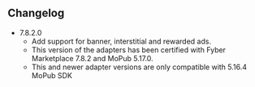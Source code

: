 ## Changelog
  * 7.8.2.0
    * Add support for banner, interstitial and rewarded ads.
    * This version of the adapters has been certified with Fyber Marketplace 7.8.2 and MoPub 5.17.0.
    * This and newer adapter versions are only compatible with 5.16.4 MoPub SDK
